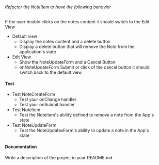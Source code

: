 ###### Refactor the NoteItem to have the following behavior
If the user double clicks on the notes content it should switch to the Edit View  
* Default view  
  * Display the notes content and a delete button
  * Display a delete button that will remove the Note from the application's state
* Edit View
  * Show the NoteUpdateForm and a Cancel Button
  * onNoteUpdateForm Submit or click of the cancel button it should switch back to the default view

#### Test
* Test NoteCreateForm
  * Test your onChange handler
  * Test your onSubmit handler
* Test NoteItem
  * Test the NoteItem's ability defined to remove a note from the App's state
* Test NoteUpdateForm
  * Test the NoteUpdatesForm's ability to update a note in the App's state

####  Documentation  
Write a description of the project in your README.md
